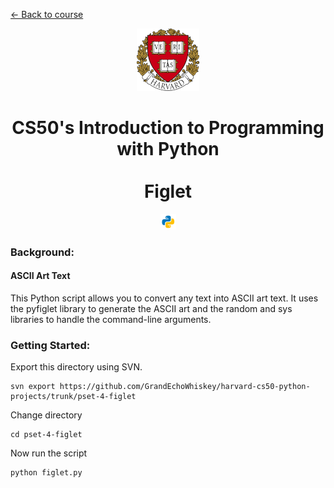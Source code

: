 [<- Back to course](../README.md)

<p align="center"><a href="https://cs50.harvard.edu/python/2022/">
  <img src="https://github.com/GrandEchoWhiskey/grandechowhiskey/blob/main/icons/course/harvard100.png" /><br>
</a></p>
<h1 align="center">CS50's Introduction to Programming with Python<br><br>Figlet</h1>

<p align="center"><a href="#">
  <img src="https://github.com/GrandEchoWhiskey/grandechowhiskey/blob/main/icons/programming/python.png" />
</a></p>

### Background:
#### ASCII Art Text
This Python script allows you to convert any text into ASCII art text. It uses the pyfiglet library to generate the ASCII art and the random and sys libraries to handle the command-line arguments.

### Getting Started:
Export this directory using SVN.
```
svn export https://github.com/GrandEchoWhiskey/harvard-cs50-python-projects/trunk/pset-4-figlet
```
Change directory
```
cd pset-4-figlet
```
Now run the script
```
python figlet.py
```
